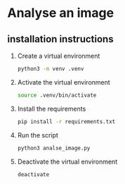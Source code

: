 # Analyse an image

## installation instructions

1. Create a virtual environment
    ```bash
    python3 -m venv .venv
    ```
2. Activate the virtual environment
    ```bash
    source .venv/bin/activate
    ```
3. Install the requirements
    ```bash
    pip install -r requirements.txt
    ```
4. Run the script
    ```bash
    python3 analse_image.py
    ```
5. Deactivate the virtual environment
    ```bash
    deactivate
    ```